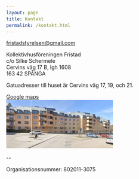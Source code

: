 ```yaml
---
layout: page
title: Kontakt
permalink: /kontakt.html
---
```


fristadstyrelsen@gmail.com

Kollektivhusföreningen Fristad\
c/o Silke Schermele\
Cervins väg 17 B, lgh 1608\
163 42 SPÅNGA

Gatuadresser till huset är Cervins väg 17, 19, och 21.

<a href="https://maps.app.goo.gl/ARmhchZ4mGXoKEP2A">Google maps<br><img src="/googlemaps.jpg"></a>

--

Organisationsnummer: 802011-3075

